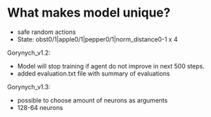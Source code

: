 # What makes model unique?
* safe random actions
* State: obst0/1|apple0/1|pepper0/1|norm_distance0-1 x 4

Gorynych_v1.2:
* Model will stop training if agent do not improve in next 500 steps.
* added evaluation.txt file with summary of evaluations

Gorynych_v1.3:
* possible to choose amount of neurons as arguments
* 128-64 neurons

